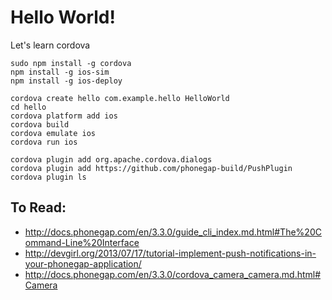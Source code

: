 # Hello World!

Let's learn cordova

```
sudo npm install -g cordova
npm install -g ios-sim
npm install -g ios-deploy
 
cordova create hello com.example.hello HelloWorld
cd hello
cordova platform add ios
cordova build
cordova emulate ios
cordova run ios

cordova plugin add org.apache.cordova.dialogs
cordova plugin add https://github.com/phonegap-build/PushPlugin
cordova plugin ls
```

## To Read:

- http://docs.phonegap.com/en/3.3.0/guide_cli_index.md.html#The%20Command-Line%20Interface
- http://devgirl.org/2013/07/17/tutorial-implement-push-notifications-in-your-phonegap-application/
- http://docs.phonegap.com/en/3.3.0/cordova_camera_camera.md.html#Camera
